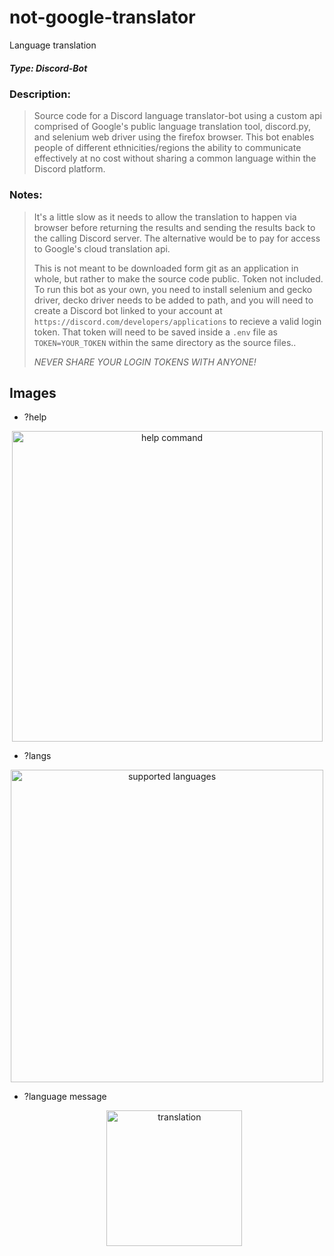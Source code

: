 # not-google-translator
Language translation 
##### *Type: Discord-Bot*

### Description:
>Source code for a Discord language translator-bot using a custom api comprised of Google's public language translation tool, discord.py, and selenium web driver using the firefox browser. This bot enables people of different ethnicities/regions the ability to communicate effectively at no cost without sharing a common language within the Discord platform.

### Notes:
>It's a little slow as it needs to allow the translation to happen via browser before returning the results
>and sending the results back to the calling Discord server. The alternative would be to pay for access to Google's cloud translation api.
>
>This is not meant to be downloaded form git as an application in whole, but rather to make the source code public. Token not included. To run this bot as your own, you need to install selenium and gecko driver, decko driver needs to be added to path, and you will need to create a Discord bot linked to your account at `https://discord.com/developers/applications` to recieve a valid login token. That token will need to be saved inside a `.env` file as `TOKEN=YOUR_TOKEN` within the same directory as the source files..
>
>*NEVER SHARE YOUR LOGIN TOKENS WITH ANYONE!*

## **Images**
- ?help
<p align="center">
  <img width="497" alt="help command" src="https://github.com/Node0o1/not-google-translator/assets/157242958/a097fd84-54b5-41f0-a599-5ca57533b2cf">
</p>

- ?langs
<p align="center">
  <img width="500" alt="supported languages" src="https://github.com/Node0o1/not-google-translator/assets/157242958/4ac9caa9-64aa-470e-a708-049a1ae28baa">
</p>

- ?language message
  <p align="center">
    <img width="217" alt="translation" src="https://github.com/Node0o1/not-google-translator/assets/157242958/3d6394e6-4cc2-4cd4-9266-b12ec330725f">
  </p>

  

